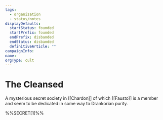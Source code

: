 ```yaml
---
tags:
  - organization
  - status/notes
displayDefaults:
  startStatus: founded
  startPrefix: founded
  endPrefix: disbanded
  endStatus: disbanded
  definitiveArticle: ""
campaignInfo: 
name: 
orgType: cult
---
```


# The Cleansed

A mysterious secret society in [[Chardon]] of which [[Fausto]] is a member and seem to be dedicated in some way to Drankorian purity. 

%%SECRET[1]%%
